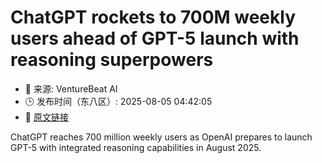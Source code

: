 # ChatGPT rockets to 700M weekly users ahead of GPT-5 launch with reasoning superpowers
- 📅 来源: VentureBeat AI
- 🕒 发布时间（东八区）: 2025-08-05 04:42:05
- 🔗 [原文链接](https://venturebeat.com/ai/chatgpt-rockets-to-700m-weekly-users-ahead-of-gpt-5-launch-with-reasoning-superpowers/)

ChatGPT reaches 700 million weekly users as OpenAI prepares to launch GPT-5 with integrated reasoning capabilities in August 2025.